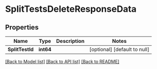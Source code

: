 # SplitTestsDeleteResponseData

## Properties
Name | Type | Description | Notes
------------ | ------------- | ------------- | -------------
**SplitTestId** | **int64** |  | [optional] [default to null]

[[Back to Model list]](../README.md#documentation-for-models) [[Back to API list]](../README.md#documentation-for-api-endpoints) [[Back to README]](../README.md)


